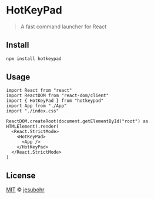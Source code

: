 # HotKeyPad

> A fast command launcher for React

<!-- [![NPM](https://img.shields.io/npm/v/hotkeypad.svg)](https://www.npmjs.com/package/hotkeypad) -->

## Install

```bash
npm install hotkeypad
```

## Usage

```tsx
import React from "react"
import ReactDOM from "react-dom/client"
import { HotKeyPad } from "hotkeypad"
import App from "./App"
import "./index.css"

ReactDOM.createRoot(document.getElementById("root") as HTMLElement).render(
  <React.StrictMode>
    <HotKeyPad>
      <App />
    </HotKeyPad>
  </React.StrictMode>
)
```

## License

[MIT](./LICENSE) © [jesubohr](https://jesubohr-dev.vercel.app/)
